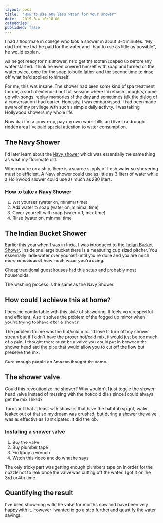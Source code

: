 ```yaml
---
layout: post
title:  "How to use 60% less water for your shower"
date:   2015-8-4 10:18:00
categories: 
published: false
---
```


I had a floormate in college who took a shower in about 3-4 minutes. "My dad told me that he paid for the water and I had to use as little as possible", he would explain. 

As he got ready for his shower, he'd get the loofah soaped up before any water started. I think he even covered himself with soap and turned on the water twice, once for the soap to build lather and the second time to rinse off what he'd applied to himself.

For me, this was insane. The shower had been some kind of spa treatment for me, a sort of extended hot tub session where I'd rehash thoughts, come up with songs, replay memories of the day and sometimes talk the dialog of a conversation I had earlier. Honestly, I was embarrassed. I had been made aware of my privilege with such a simple daily activity. I was taking Hollywood showers my whole life.

Now that I'm a grown-up, pay my own water bills and live in a drought ridden area I've paid special attention to water consumption.

## The Navy Shower

I'd later learn about the [Navy shower](https://en.wikipedia.org/wiki/Navy_shower) which was essentially the same thing as what my floormate did.

When you're on a ship, there is a scarce supply of fresh water so showering must be efficient. A Navy shower could use as little as 3 liters of water while a Hollywood shower could use as much as 280 liters.

### How to take a Navy Shower

1. Wet yourself (water on, minimal time)
2. Add water to soap (water on, minimal time)
3. Cover yourself with soap (water off, max time)
3. Rinse (water on, minimal time)

## The Indian Bucket Shower

Earlier this year when I was in India, I was introduced to the [Indian Bucket Shower](http://www.npr.org/sections/goatsandsoda/2014/07/25/335250270/our-india-correspondent-cant-kick-the-bucket-bathing-habit). Inside one large bucket there is a measuring cup sized pitcher. You essentially ladle water over yourself until you're done and you are much more conscious of how much water you're using.

Cheap traditional guest houses had this setup and probably most households. 

The washing process is the same as the Navy Shower.

## How could I achieve this at home?

I became comfortable with this style of showering. It feels very respectful and efficient. Also it solves the problem of the fogged up mirror when you're trying to shave after a shower.

The problem for me was the hot/cold mix. I'd love to turn off my shower stream but if I didn't have the proper hot/cold mix, it would just be too much of a pain. I thought there must be a valve you could put in between the shower head and the pipe that would allow you to cut off the flow but preserve the mix.

Sure enough people on Amazon thought the same.

## The shower valve

Could this revolutionize the shower? Why wouldn't I just toggle the shower head valve instead of messing with the hot/cold dials since I could always get the mix I liked?

Turns out that at least with showers that have the bathtub spigot, water leaked out of that so my dream was crushed, but during a shower the valve was as effective as I anticipated. It did the job.

### Installing a shower valve

1. Buy the valve
2. Buy plumber tape
3. Find/buy a wrench
4. Watch this video and do what he says

The only tricky part was getting enough plumbers tape on in order for the nozzle not to leak once the valve was cutting off the water. I got it on the 3rd or 4th time.

## Quantifying the result

I've been showering with the valve for months now and have been very happy with it. However I wanted to go a step further and quantify the water savings.



